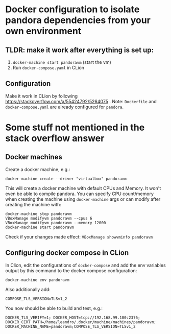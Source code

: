 # Docker configuration to isolate pandora dependencies from your own environment

## TLDR: make it work after everything is set up:

1. `docker-machine start pandoravm` (start the vm)
2. Run `docker-compose.yaml` in CLion

## Configuration

Make it work in CLion by following https://stackoverflow.com/a/55424792/5264075 . Note: `Dockerfile` and `docker-compose.yaml` are already configured for `pandora`.

# Some stuff not mentioned in the stack overflow answer

## Docker machines

Create a docker machine, e.g.:

`docker-machine create --driver "virtualbox" pandoravm`

This will create a docker machine with default CPUs and Memory. It won't even be able to compile pandora. You can specify CPU count/memory when creating the machine using `docker-machine` args or can modify after creating the machine with:
```
docker-machine stop pandoravm
VBoxManage modifyvm pandoravm --cpus 6
VBoxManage modifyvm pandoravm --memory 12000
docker-machine start pandoravm
```

Check if your changes made effect:
`VBoxManage showvminfo pandoravm`

## Configuring docker compose in CLion

In Clion, edit the configurations of `docker-compose` and add the env variables output by this command to the docker compose configuration:

`docker-machine env pandoravm`

Also additionally add:

`COMPOSE_TLS_VERSION=TLSv1_2`

You now should be able to build and test, e.g.:

`DOCKER_TLS_VERIFY=1; DOCKER_HOST=tcp://192.168.99.100:2376; DOCKER_CERT_PATH=/home/leandro/.docker/machine/machines/pandoravm; DOCKER_MACHINE_NAME=pandoravm;COMPOSE_TLS_VERSION=TLSv1_2`
